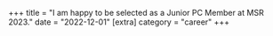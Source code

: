 +++
title = "I am happy to be selected as a Junior PC Member at MSR 2023."
date = "2022-12-01"
[extra]
category = "career"
+++
